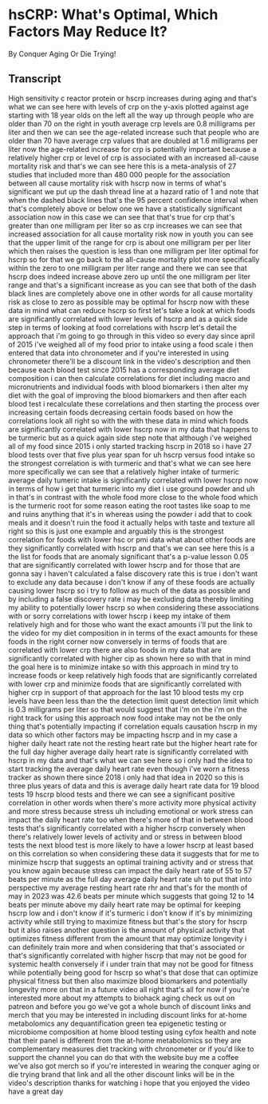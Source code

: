 # hsCRP: What's Optimal, Which Factors May Reduce It?

By Conquer Aging Or Die Trying! 


## Transcript

High sensitivity c reactor protein or hscrp increases during aging and that's what we can see here with levels of crp on the y-axis plotted against age starting with 18 year olds on the left all the way up through people who are older than 70 on the right in youth average crp levels are 0.8 milligrams per liter and then we can see the age-related increase such that people who are older than 70 have average crp values that are doubled at 1.6 milligrams per liter now the age-related increase for crp is potentially important because a relatively higher crp or level of crp is associated with an increased all-cause mortality risk and that's we can see here this is a meta-analysis of 27 studies that included more than 480 000 people for the association between all cause mortality risk with hscrp now in terms of what's significant we put up the dash thread line at a hazard ratio of 1 and note that when the dashed black lines that's the 95 percent confidence interval when that's completely above or below one we have a statistically significant association now in this case we can see that that's true for crp that's greater than one milligram per liter so as crp increases we can see that increased association for all cause mortality risk now in youth you can see that the upper limit of the range for crp is about one milligram per per liter which then raises the question is less than one milligram per liter optimal for hscrp so for that we go back to the all-cause mortality plot more specifically within the zero to one milligram per liter range and there we can see that hscrp does indeed increase above zero up until the one milligram per liter range and that's a significant increase as you can see that both of the dash black lines are completely above one in other words for all cause mortality risk as close to zero as possible may be optimal for hscrp now with these data in mind what can reduce hscrp so first let's take a look at which foods are significantly correlated with lower levels of hscrp and as a quick side step in terms of looking at food correlations with hscrp let's detail the approach that i'm going to go through in this video so every day since april of 2015 i've weighed all of my food prior to intake using a food scale i then entered that data into chronometer and if you're interested in using chronometer there'll be a discount link in the video's description and then because each blood test since 2015 has a corresponding average diet composition i can then calculate correlations for diet including macro and micronutrients and individual foods with blood biomarkers i then alter my diet with the goal of improving the blood biomarkers and then after each blood test i recalculate these correlations and then starting the process over increasing certain foods decreasing certain foods based on how the correlations look all right so with the with these data in mind which foods are significantly correlated with lower hscrp now in my data that happens to be turmeric but as a quick again side step note that although i've weighed all of my food since 2015 i only started tracking hscrp in 2018 so i have 27 blood tests over that five plus year span for uh hscrp versus food intake so the strongest correlation is with turmeric and that's what we can see here more specifically we can see that a relatively higher intake of turmeric average daily tumeric intake is significantly correlated with lower hscrp now in terms of how i get that turmeric into my diet i use ground powder and uh in that's in contrast with the whole food more close to the whole food which is the turmeric root for some reason eating the root tastes like soap to me and ruins anything that it's in whereas using the powder i add that to cook meals and it doesn't ruin the food it actually helps with taste and texture all right so this is just one example and arguably this is the strongest correlation for foods with lower hsc or pmi data what about other foods are they significantly correlated with hscrp and that's we can see here this is a the list for foods that are anomaly significant that's a p-value lesson 0.05 that are significantly correlated with lower hscrp and for those that are gonna say i haven't calculated a false discovery rate this is true i don't want to exclude any data because i don't know if any of these foods are actually causing lower hscrp so i try to follow as much of the data as possible and by including a false discovery rate i may be excluding data thereby limiting my ability to potentially lower hscrp so when considering these associations with or sorry correlations with lower hscrp i keep my intake of them relatively high and for those who want the exact amounts i'll put the link to the video for my diet composition in in terms of the exact amounts for these foods in the right corner now conversely in terms of foods that are correlated with lower crp there are also foods in my data that are significantly correlated with higher cip as shown here so with that in mind the goal here is to minimize intake so with this approach in mind try to increase foods or keep relatively high foods that are significantly correlated with lower crp and minimize foods that are significantly correlated with higher crp in support of that approach for the last 10 blood tests my crp levels have been less than the the detection limit quest detection limit which is 0.3 milligrams per liter so that would suggest that i'm on the i'm on the right track for using this approach now food intake may not be the only thing that's potentially impacting if correlation equals causation hscrp in my data so which other factors may be impacting hscrp and in my case a higher daily heart rate not the resting heart rate but the higher heart rate for the full day higher average daily heart rate is significantly correlated with hscrp in my data and that's what we can see here so i only had the idea to start tracking the average daily heart rate even though i've worn a fitness tracker as shown there since 2018 i only had that idea in 2020 so this is three plus years of data and this is average daily heart rate data for 19 blood tests 19 hscrp blood tests and there we can see a significant positive correlation in other words when there's more activity more physical activity and more stress because stress uh including emotional or work stress can impact the daily heart rate too when there's more of that in between blood tests that's significantly correlated with a higher hscrp conversely when there's relatively lower levels of activity and or stress in between blood tests the next blood test is more likely to have a lower hscrp at least based on this correlation so when considering these data it suggests that for me to minimize hscrp that suggests an optimal training activity and or stress that you know again because stress can impact the daily heart rate of 55 to 57 beats per minute as the full day average daily heart rate uh to put that into perspective my average resting heart rate rhr and that's for the month of may in 2023 was 42.6 beats per minute which suggests that going 12 to 14 beats per minute above my daily heart rate may be optimal for keeping hscrp low and i don't know if it's turmeric i don't know if it's by minimizing activity while still trying to maximize fitness but that's the story for hscrp but it also raises another question is the amount of physical activity that optimizes fitness different from the amount that may optimize longevity i can definitely train more and when considering that that's associated or that's significantly correlated with higher hscrp that may not be good for systemic health conversely if i under train that may not be good for fitness while potentially being good for hscrp so what's that dose that can optimize physical fitness but then also maximize blood biomarkers and potentially longevity more on that in a future video all right that's all for now if you're interested more about my attempts to biohack aging check us out on patreon and before you go we've got a whole bunch of discount links and merch that you may be interested in including discount links for at-home metabolomics any dequantification green tea epigenetic testing or microbiome composition at home blood testing using cyfox health and note that their panel is different from the at-home metabolomics so they are complementary measures diet tracking with chronometer or if you'd like to support the channel you can do that with the website buy me a coffee we've also got merch so if you're interested in wearing the conquer aging or die trying brand that link and all the other discount links will be in the video's description thanks for watching i hope that you enjoyed the video have a great day
